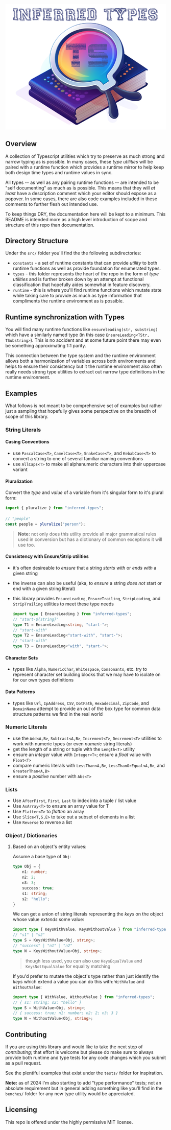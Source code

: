 
![logo](./inferred-types.png)

## Overview

A collection of Typescript utilities which try to preserve as much strong and narrow typing as is possible. In many cases, these _type utilities_ will be paired with a runtime function which provides a runtime mirror to help keep both design time types and runtime values in sync.

All types -- as well as any pairing runtime functions -- are intended to be "self documenting" as much as is possible. This means that they will _at least_ have a description comment which your editor should expose as a popover. In some cases, there are also code examples included in these comments to further flesh out intended use.

To keep things DRY, the documentation here will be kept to a minimum. This README is intended more as a high level introduction of scope and structure of this repo than documentation.

## Directory Structure

Under the `src/` folder you'll find the the following subdirectories:

- `constants` - a set of runtime constants that can provide _utility_ to both runtime functions as well as provide foundation for enumerated types.
- `types` - this folder represents the heart of the repo in the form of _type utilities_ and is further broken down by an attempt at functional classification that hopefully aides somewhat in feature discovery.
- `runtime` - this is where you'll find runtime functions which mutate state while taking care to provide as much as type information that compliments the runtime environment as is possible.

## Runtime synchronization with Types

You will find many runtime functions like `ensureleading(str, substring)` which have a similarly named type (in this case `EnsureLeading<TStr, TSubstring>`). This is no accident and at some future point there may even be something approximating 1:1 parity.

This connection between the type system and the runtime environment allows both a harmonization of variables across both environments and helps to ensure their consistency but it the runtime environment also often really needs strong type utilities to extract out narrow type definitions in the runtime environment.

## Examples

What follows is not meant to be comprehensive set of examples but rather just a sampling that hopefully gives some perspective on the breadth of scope of this library.

### String Literals

#### Casing Conventions

- use `PascalCase<T>`, `CamelCase<T>`, `SnakeCase<T>`, and `KebabCase<T>` to convert a string to one of several familiar naming conventions
- use `AllCaps<T>` to make all alphanumeric characters into their uppercase variant

#### Pluralization

Convert the _type_ and _value_ of a variable from it's singular form to it's plural form:

```ts
import { pluralize } from "inferred-types";

// "people"
const people = pluralize("person");
```

> **Note:** not only does this utility provide all major grammatical rules used in conversion but has a dictionary of common exceptions it will use too.

#### Consistency with Ensure/Strip utilities

- it's often desireable to _ensure_ that a string _starts with_ or _ends with_ a given string
- the inverse can also be useful (aka, to _ensure_ a string _does not_ start or end with a given string literal)
- this library provides `EnsureLeading`, `EnsureTrailing`, `StripLeading`, and `StripTrailing` utilities to meet these type needs

  ```ts
  import type { EnsureLeading } from "inferred-types";
  // "start-${string}"
  type T1 = EnsureLeading<string, "start-">;
  // "start-with"
  type T2 = EnsureLeading<"start-with", "start-">;
  // "start-with"
  type T3 = EnsureLeading<"with", "start-">;
  ```

#### Character Sets

- types like `Alpha`, `NumericChar`, `Whitespace`, `Consonants`, etc. try to represent character set building blocks that we may have to isolate on for our own types definitions

#### Data Patterns

- types like `Url`, `IpAddress`, `CSV`, `DotPath`, `Hexadecimal`, `ZipCode`, and `DomainName` attempt to provide an out of the box type for common data structure patterns we find in the real world

### Numeric Literals

- use the `Add<A,B>`, `Subtract<A,B>`, `Increment<T>`, `Decrement<T>` utilities to work with numeric types (or even _numeric_ string literals)
- get the length of a string or tuple with the `Length<T>` utility
- ensure an _integer_ value with `Integer<T>`; ensure a _float_ value with `Float<T>`
- compare numeric literals with `LessThan<A,B>`, `LessThanOrEqual<A,B>`, and `GreaterThan<A,B>`
- ensure a _positive_ number with `Abs<T>`

### Lists

- Use `AfterFirst`, `First`, `Last` to index into a tuple / list value
- Use `AsArray<T>` to ensure an array value for T
- Use `Flatten<T>` to _flatten_ an array
- Use `Slice<T,S,E>` to take out a subset of elements in a list
- Use `Reverse` to reverse a list

### Object / Dictionaries

1. Based on an object's entity values:

    Assume a base type of `Obj`:

    ```ts
    type Obj = {
        n1: number;
        n2: 2;
        n3: 3;
        success: true;
        s1: string;
        s2: "hello";
    }
    ```

    We can get a union of string literals representing the _keys_ on the object whose value _extends_ some value:

    ```ts
    import type { KeysWithValue, KeysWithoutValue } from "inferred-types";
    // "s1" | "s2"
    type S = KeysWithValue<Obj, string>;
    // "success" | "n1" | "n2"
    type N = KeysWithoutValue<Obj, string>;
    ```

    > though less used, you can also use `KeysEqualValue` and `KeysNotEqualValue` for equality matching

    If you'd prefer to mutate the object's type rather than just identify the _keys_ which extend a value you can do this with: `WithValue` and `WithoutValue`:

     ```ts
     import type { WithValue, WithoutValue } from "inferred-types";
     // { s1: string; s2: "hello" }
     type S = WithValue<Obj, string>;
     // { success: true; n1: number; n2: 2; n3: 3 }
     type N = WithoutValue<Obj, string>;
     ```

## Contributing

If you are using this library and would like to take the next step of _contributing_; that effort is welcome but please do make sure to always provide both runtime and type tests for any code changes which you submit as a pull request.

See the plentiful examples that exist under the `tests/` folder for inspiration.

**Note:** as of 2024 I'm also starting to add "type performance" tests; not an absolute requirement but in general adding something like you'll find in the `benches/` folder for any new type utility would be appreciated.

## Licensing

This repo is offered under the highly permissive MIT license.
